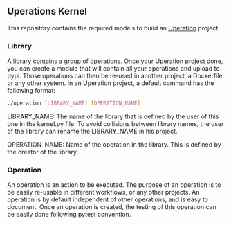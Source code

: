 ## Uperations Kernel

This repository contains the required models to build an [Uperation](https://github.com/baminou/uperations) project.

### Library

A library contains a group of operations. Once your Uperation project done, you can create a module that will
contain all your operations and upload to pypi. Those operations can then be re-used in another project,
a Dockerfile or any other system. In an Uperation project, a default command has the following format:

```bash
./uperation [LIBRARY_NAME] [OPERATION_NAME]
```

LIBRARY_NAME: The name of the library that is defined by the user of this one in the kernel.py file. To avoid collisions between library names, the user of the library can rename the LIBRARY_NAME in his project.

OPERATION_NAME: Name of the operation in the library. This is defined by the creator of the library.


### Operation

An operation is an action to be executed. The purpose of an operation is to be easily re-usable in different workflows, or any other projects. An operation is by default independent of other operations, and is easy to document.
Once an operation is created, the testing of this operation can be easily done following pytest convention.